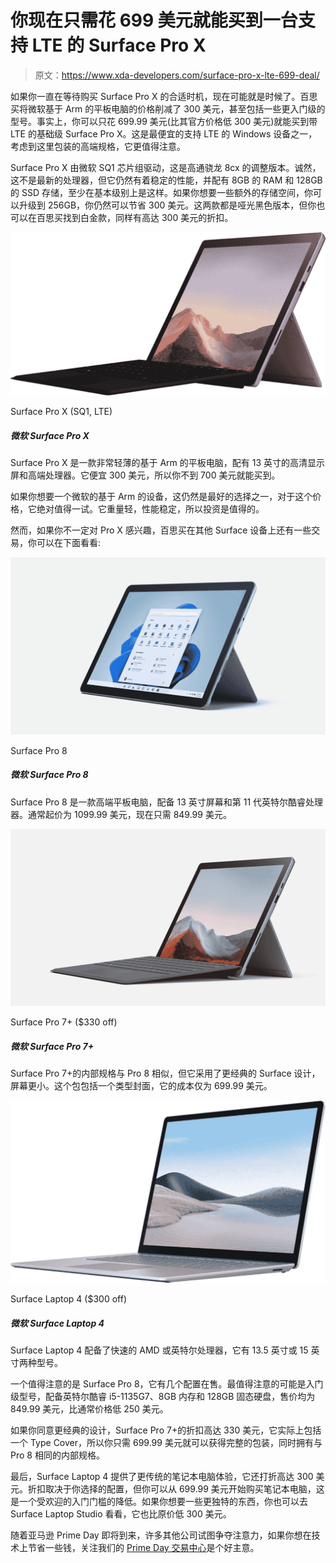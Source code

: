 # 你现在只需花 699 美元就能买到一台支持 LTE 的 Surface Pro X

> 原文：<https://www.xda-developers.com/surface-pro-x-lte-699-deal/>

如果你一直在等待购买 Surface Pro X 的合适时机，现在可能就是时候了。百思买将微软基于 Arm 的平板电脑的价格削减了 300 美元，甚至包括一些更入门级的型号。事实上，你可以只花 699.99 美元(比其官方价格低 300 美元)就能买到带 LTE 的基础级 Surface Pro X。这是最便宜的支持 LTE 的 Windows 设备之一，考虑到这里包装的高端规格，它更值得注意。

Surface Pro X 由微软 SQ1 芯片组驱动，这是高通骁龙 8cx 的调整版本。诚然，这不是最新的处理器，但它仍然有着稳定的性能，并配有 8GB 的 RAM 和 128GB 的 SSD 存储，至少在基本级别上是这样。如果你想要一些额外的存储空间，你可以升级到 256GB，你仍然可以节省 300 美元。这两款都是哑光黑色版本，但你也可以在百思买找到白金款，同样有高达 300 美元的折扣。

 <picture>![The Surface Pro X is a very thin and light Arm-based tablet with a sharp 13-inch display and a high-end processor. It's $300 off, so you can get it starting for less than $700.](img/7103f3ed2110dba0ec07f67699c6612f.png)</picture> 

Surface Pro X (SQ1, LTE)

##### 微软 Surface Pro X

Surface Pro X 是一款非常轻薄的基于 Arm 的平板电脑，配有 13 英寸的高清显示屏和高端处理器。它便宜 300 美元，所以你不到 700 美元就能买到。

如果你想要一个微软的基于 Arm 的设备，这仍然是最好的选择之一，对于这个价格，它绝对值得一试。它重量轻，性能稳定，所以投资是值得的。

然而，如果你不一定对 Pro X 感兴趣，百思买在其他 Surface 设备上还有一些交易，你可以在下面看看:

 <picture>![The Surface Pro 8 is a high-end tablet with 11th-generation Intel processors and a fantastic screen.](img/52b67b0e6ea5a21aca3ec862632e0b8c.png)</picture> 

Surface Pro 8

##### 微软 Surface Pro 8

Surface Pro 8 是一款高端平板电脑，配备 13 英寸屏幕和第 11 代英特尔酷睿处理器。通常起价为 1099.99 美元，现在只需 849.99 美元。

 <picture>![The Surface Pro 7+ has similar internal specs to the Pro 8, buit has the more classic Surface design with a smaller screen. This pack includes a Type Cover, and it costs just $699.99.](img/eb33542a47beb3ea1343bce8150e6820.png)</picture> 

Surface Pro 7+ ($330 off)

##### 微软 Surface Pro 7+

Surface Pro 7+的内部规格与 Pro 8 相似，但它采用了更经典的 Surface 设计，屏幕更小。这个包包括一个类型封面，它的成本仅为 699.99 美元。

 <picture>![The Surface Laptop 4 packs fast AMD or Intel processors, and it comes in either 13.5- or 15-inch models.](img/55689ad92f2bc36f335cc0e250b62904.png)</picture> 

Surface Laptop 4 ($300 off)

##### 微软 Surface Laptop 4

Surface Laptop 4 配备了快速的 AMD 或英特尔处理器，它有 13.5 英寸或 15 英寸两种型号。

一个值得注意的是 Surface Pro 8，它有几个配置在售。最值得注意的可能是入门级型号，配备英特尔酷睿 i5-1135G7、8GB 内存和 128GB 固态硬盘，售价均为 849.99 美元，比通常价格低 250 美元。

如果你同意更经典的设计，Surface Pro 7+的折扣高达 330 美元，它实际上包括一个 Type Cover，所以你只需 699.99 美元就可以获得完整的包装，同时拥有与 Pro 8 相同的内部规格。

最后，Surface Laptop 4 提供了更传统的笔记本电脑体验，它还打折高达 300 美元。折扣取决于你选择的配置，但你可以从 699.99 美元开始购买笔记本电脑，这是一个受欢迎的入门门槛的降低。如果你想要一些更独特的东西，你也可以去 Surface Laptop Studio 看看，它也比原价低 300 美元。

随着亚马逊 Prime Day 即将到来，许多其他公司试图争夺注意力，如果你想在技术上节省一些钱，关注我们的 [Prime Day 交易中心](https://www.xda-developers.com/amazon-prime-day/)是个好主意。
